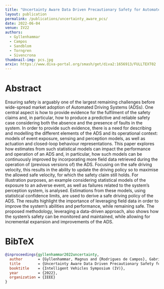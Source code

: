```yaml
---
title: "Uncertainty Aware Data Driven Precautionary Safety for Automated Driving Systems Considering Perception Failures and Event Exposure"
layout: publication
permalink: /publications/uncertainty_aware_pcs/
date: 2022-06-04
venue: IV22
authors:
  - Gyllenhammar
  - Campos
  - Sandblom
  - Torngren
  - Sivencrona
thumbnail-img: pcs.jpg
arxiv: https://www.diva-portal.org/smash/get/diva2:1656913/FULLTEXT02
---
```


# Abstract
Ensuring safety is arguably one of the largest remaining challenges before wide-spread market adoption of Automated Driving Systems (ADSs). One central aspect is how to provide evidence for the fulfilment of the safety claims and, in particular, how to produce a predictive and reliable safety case considering both the absence and the presence of faults in the system. In order to provide such evidence, there is a need for describing and modelling the different elements of the ADS and its operational context: models of event exposure, sensing and perception models, as well as actuation and closed-loop behaviour representations. This paper explores how estimates from such statistical models can impact the performance and operation of an ADS and, in particular, how such models can be continuously improved by incorporating more field data retrieved during the operation of (previous versions of) the ADS. Focusing on the safe driving velocity, this results in the ability to update the driving policy so to maximise the allowed safe velocity, for which the safety claim still holds. For illustration purposes, an example considering statistical models of the exposure to an adverse event, as well as failures related to the system’s perception system, is analysed. Estimations from these models, using statistical confidence limits, are used to derive a safe driving policy of the ADS. The results highlight the importance of leveraging field data in order to improve the system’s abilities and performance, while remaining safe. The proposed methodology, leveraging a data-driven approach, also shows how the system’s safety can be monitored and maintained, while allowing for incremental expansion and improvements of the ADS.

# BibTeX
```bibtex
@inproceedings{gyllenhammar2022uncertainty,
  author       = {Gyllenhammar, Magnus and {Rodrigues de Campos}, Gabriel and Sandblom, Fredrik and Törngren, Martin and Sivencrona, Håkan},
  title        = {Uncertainty Aware Data Driven Precautionary Safety for Automated Driving Systems Considering Perception Failures and Event Exposure},
  booktitle    = {Intelligent Vehicles Symposium (IV)},
  year         = {2022},
  organization = {IEEE}
}
```
